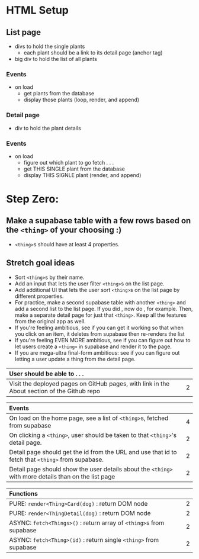 
# HTML Setup

## List page
- divs to hold the single plants
  - each plant should be a link to its detail page (anchor tag)
- big div to hold the list of all plants

### Events
- on load
  - get plants from the database
  - display those plants (loop, render, and append)

### Detail page
- div to hold the plant details

### Events
- on load
  - figure out which plant to go fetch . . .
  - get THIS SINGLE plant from the database
  - display THIS SIGNLE plant (render, and append)

# Step Zero:
## Make a supabase table with a few rows based on the `<thing>` of your choosing :)
  - `<thing>`s should have at least 4 properties.

## Stretch goal ideas
- Sort `<thing>`s by their name.
- Add an input that lets the user filter `<thing>`s on the list page.
- Add additional UI that lets the user sort `<thing>`s on the list page by different properties.
- For practice, make a second supabase table with another `<thing>` and add a second list to the list page. If you did <candies>, now do <candy-shops>, for example. Then, make a separate detail page for just that `<thing>`. Keep all the features from the original app as well.
- If you're feeling ambitious, see if you can get it working so that when you click on an item, it deletes from supabase then re-renders the list
- If you're feeling EVEN MORE ambitious, see if you can figure out how to let users create a `<thing>` in supabase and render it to the page.
- If you are mega-ultra final-form ambitious: see if you can figure out letting a user update a thing from the detail page.

| User should be able to . . .                                                         |             |
| :----------------------------------------------------------------------------------- | ----------: |
| Visit the deployed pages on GitHub pages, with link in the About section of the Github repo|        2 |


| Events                                                                                |             |
| :----------------------------------------------------------------------------------- | ----------: |
| On load on the home page, see a list of `<thing>`s, fetched from supabase                               |        4 |
| On clicking a `<thing>`, user should be taken to that `<thing>`'s detail page.  | 2 |
| Detail page should get the id from the URL and use that id to fetch that `<thing>` from supabase.                                      |        2 |
| Detail page should show the user details about the `<thing>` with more details than on the list page|     2 |

| Functions                                                                                |             |
| :----------------------------------------------------------------------------------- | ----------: |
| PURE: `render<Thing>Card(dog)` : return DOM node |2|
| PURE: `render<ThingDetail(dog)` : return DOM node |2|
| ASYNC: `fetch<Things>()` : return array of `<thing>`s from supabase |2|
| ASYNC: `fetch<Thing>(id)` : return single `<thing>` from supabase |2|